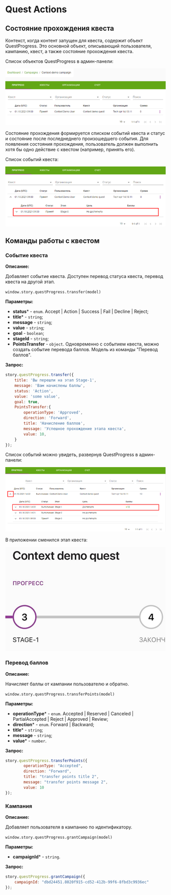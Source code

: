 
# Quest Actions

## Состояние прохождения квеста

Контекст, когда контент запущен для квеста, содержит объект QuestProgress. Это основной объект, описывающий пользователя, кампанию, квест, а также состояние прохождения квеста.

Список объектов QuestProgress в админ-панели:

![Список объектов QuestProgress в админ-панели](assets/QuestProgressList.png)

Состояние прохождения формируется списком событий квеста и статус и состояние после последнеднего произошедшего события.
Для появления состояния прохождения, пользователь должен выполнить хотя бы одно действие с квестом (например, принять его).

Список событий квеста:

![Список событий квеста](assets/QuestAcceptEvent.png)

## Команды работы с квестом

### Событие квеста

**Описание:**

Добавляет событие квеста. Доступен перевод статуса квеста, перевод квеста на другой этап.

`window.story.questProgress.transfer(model)`

 **Параметры:**

* **status*** - `enum`. Accept | Action | Success | Fail | Decline | Reject;
* **title*** - `string`;
* **message** - `string`;
* **value** - `string`;
* **goal** - `boolean`;
* **stageId** - `string`;
* **PointsTransfer** - `object`. Одновременно с событием квеста, можно создать событие перевода баллов. Модель из команды "Перевод баллов".

**Запрос:**

```js
story.questProgress.transfer({
    title: 'Вы перешли на этап Stage-1',
    message: 'Вам начислены баллы',
    status: 'Action',
    value: 'some value',
    goal: true,
    PointsTransfer:{
        operationType: 'Approved',
        direction: 'Forward',
        title: 'Начисление баллов',
        message: 'Успешное прохождение этапа квеста',
        value: 10,
    }
});
```

Список событий можно увидеть, развернув QuestProgress в админ-панели:

![Список событий квеста](assets/QuestEventList.png)

В приложении сменился этап квеста:

![Этап квеста в приложении](assets/MobileAppStageChange.jpg)

### Перевод баллов

**Описание:**

Начисляет баллы от кампании пользователю и обратно.

`window.story.questProgress.transferPoints(model)`

 **Параметры:**

* **operationType*** - `enum`. Accepted | Reserved | Canceled | PartialAccepted | Reject | Approved | Review;
* **direction*** - `enum`. Forward | Backward;
* **title*** - `string`;
* **message** - `string`;
* **value*** - `number`.

**Запрос:**

```js
story.questProgress.transferPoints({
        operationType: "Accepted",
        direction: "Forward",
        title: "transfer points title 2",
        message: "transfer points message 2",
        value: 10
});
```

### Кампания

**Описание:**

Добавляет пользователя в кампанию по идентификатору.

`window.story.questProgress.grantCampaign(model)`

 **Параметры:**

* **campaignId*** - `string`.

**Запрос:**

```js
story.questProgress.grantCampaign({
    campaignId: "dbd24451.8020f915-cd52-412b-99f6-8fbd3c9936ec"
});
```
